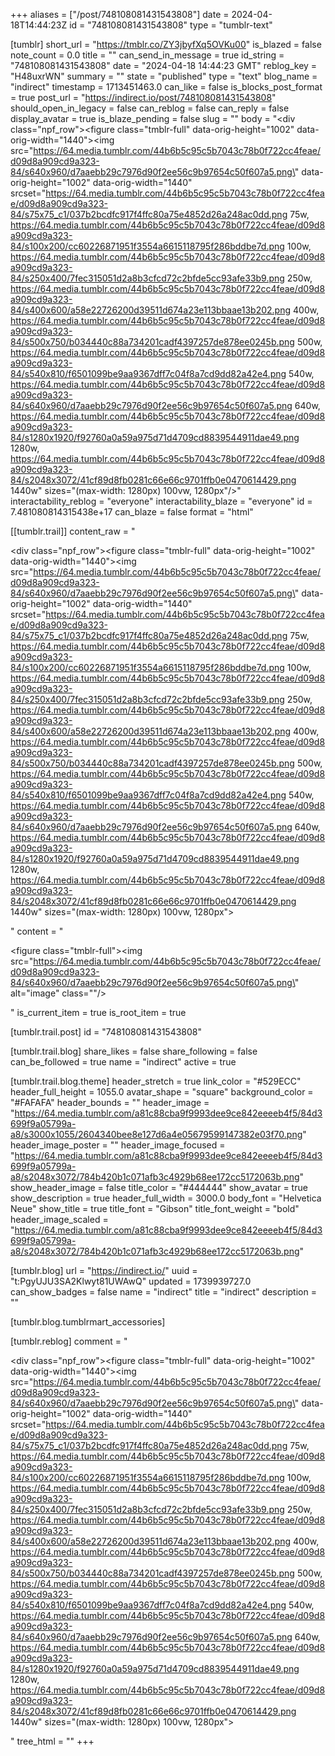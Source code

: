 +++
aliases = ["/post/748108081431543808"]
date = 2024-04-18T14:44:23Z
id = "748108081431543808"
type = "tumblr-text"

[tumblr]
short_url = "https://tmblr.co/ZY3jbyfXq5OVKu00"
is_blazed = false
note_count = 0.0
title = ""
can_send_in_message = true
id_string = "748108081431543808"
date = "2024-04-18 14:44:23 GMT"
reblog_key = "H48uxrWN"
summary = ""
state = "published"
type = "text"
blog_name = "indirect"
timestamp = 1713451463.0
can_like = false
is_blocks_post_format = true
post_url = "https://indirect.io/post/748108081431543808"
should_open_in_legacy = false
can_reblog = false
can_reply = false
display_avatar = true
is_blaze_pending = false
slug = ""
body = "<div class=\"npf_row\"><figure class=\"tmblr-full\" data-orig-height=\"1002\" data-orig-width=\"1440\"><img src=\"https://64.media.tumblr.com/44b6b5c95c5b7043c78b0f722cc4feae/d09d8a909cd9a323-84/s640x960/d7aaebb29c7976d90f2ee56c9b97654c50f607a5.png\" data-orig-height=\"1002\" data-orig-width=\"1440\" srcset=\"https://64.media.tumblr.com/44b6b5c95c5b7043c78b0f722cc4feae/d09d8a909cd9a323-84/s75x75_c1/037b2bcdfc917f4ffc80a75e4852d26a248ac0dd.png 75w, https://64.media.tumblr.com/44b6b5c95c5b7043c78b0f722cc4feae/d09d8a909cd9a323-84/s100x200/cc60226871951f3554a6615118795f286bddbe7d.png 100w, https://64.media.tumblr.com/44b6b5c95c5b7043c78b0f722cc4feae/d09d8a909cd9a323-84/s250x400/7fec315051d2a8b3cfcd72c2bfde5cc93afe33b9.png 250w, https://64.media.tumblr.com/44b6b5c95c5b7043c78b0f722cc4feae/d09d8a909cd9a323-84/s400x600/a58e22726200d39511d674a23e113bbaae13b202.png 400w, https://64.media.tumblr.com/44b6b5c95c5b7043c78b0f722cc4feae/d09d8a909cd9a323-84/s500x750/b034440c88a734201cadf4397257de878ee0245b.png 500w, https://64.media.tumblr.com/44b6b5c95c5b7043c78b0f722cc4feae/d09d8a909cd9a323-84/s540x810/f6501099be9aa9367dff7c04f8a7cd9dd82a42e4.png 540w, https://64.media.tumblr.com/44b6b5c95c5b7043c78b0f722cc4feae/d09d8a909cd9a323-84/s640x960/d7aaebb29c7976d90f2ee56c9b97654c50f607a5.png 640w, https://64.media.tumblr.com/44b6b5c95c5b7043c78b0f722cc4feae/d09d8a909cd9a323-84/s1280x1920/f92760a0a59a975d71d4709cd8839544911dae49.png 1280w, https://64.media.tumblr.com/44b6b5c95c5b7043c78b0f722cc4feae/d09d8a909cd9a323-84/s2048x3072/41cf89d8fb0281c66e66c9701ffb0e0470614429.png 1440w\" sizes=\"(max-width: 1280px) 100vw, 1280px\"/></figure></div>"
interactability_reblog = "everyone"
interactability_blaze = "everyone"
id = 7.481080814315438e+17
can_blaze = false
format = "html"

[[tumblr.trail]]
content_raw = "<p><div class=\"npf_row\"><figure class=\"tmblr-full\" data-orig-height=\"1002\" data-orig-width=\"1440\"><img src=\"https://64.media.tumblr.com/44b6b5c95c5b7043c78b0f722cc4feae/d09d8a909cd9a323-84/s640x960/d7aaebb29c7976d90f2ee56c9b97654c50f607a5.png\" data-orig-height=\"1002\" data-orig-width=\"1440\" srcset=\"https://64.media.tumblr.com/44b6b5c95c5b7043c78b0f722cc4feae/d09d8a909cd9a323-84/s75x75_c1/037b2bcdfc917f4ffc80a75e4852d26a248ac0dd.png 75w, https://64.media.tumblr.com/44b6b5c95c5b7043c78b0f722cc4feae/d09d8a909cd9a323-84/s100x200/cc60226871951f3554a6615118795f286bddbe7d.png 100w, https://64.media.tumblr.com/44b6b5c95c5b7043c78b0f722cc4feae/d09d8a909cd9a323-84/s250x400/7fec315051d2a8b3cfcd72c2bfde5cc93afe33b9.png 250w, https://64.media.tumblr.com/44b6b5c95c5b7043c78b0f722cc4feae/d09d8a909cd9a323-84/s400x600/a58e22726200d39511d674a23e113bbaae13b202.png 400w, https://64.media.tumblr.com/44b6b5c95c5b7043c78b0f722cc4feae/d09d8a909cd9a323-84/s500x750/b034440c88a734201cadf4397257de878ee0245b.png 500w, https://64.media.tumblr.com/44b6b5c95c5b7043c78b0f722cc4feae/d09d8a909cd9a323-84/s540x810/f6501099be9aa9367dff7c04f8a7cd9dd82a42e4.png 540w, https://64.media.tumblr.com/44b6b5c95c5b7043c78b0f722cc4feae/d09d8a909cd9a323-84/s640x960/d7aaebb29c7976d90f2ee56c9b97654c50f607a5.png 640w, https://64.media.tumblr.com/44b6b5c95c5b7043c78b0f722cc4feae/d09d8a909cd9a323-84/s1280x1920/f92760a0a59a975d71d4709cd8839544911dae49.png 1280w, https://64.media.tumblr.com/44b6b5c95c5b7043c78b0f722cc4feae/d09d8a909cd9a323-84/s2048x3072/41cf89d8fb0281c66e66c9701ffb0e0470614429.png 1440w\" sizes=\"(max-width: 1280px) 100vw, 1280px\"></figure></div></p>"
content = "<p><figure class=\"tmblr-full\"><img src=\"https://64.media.tumblr.com/44b6b5c95c5b7043c78b0f722cc4feae/d09d8a909cd9a323-84/s640x960/d7aaebb29c7976d90f2ee56c9b97654c50f607a5.png\" alt=\"image\" class=\"\"/></figure></p>"
is_current_item = true
is_root_item = true

[tumblr.trail.post]
id = "748108081431543808"

[tumblr.trail.blog]
share_likes = false
share_following = false
can_be_followed = true
name = "indirect"
active = true

[tumblr.trail.blog.theme]
header_stretch = true
link_color = "#529ECC"
header_full_height = 1055.0
avatar_shape = "square"
background_color = "#FAFAFA"
header_bounds = ""
header_image = "https://64.media.tumblr.com/a81c88cba9f9993dee9ce842eeeeb4f5/84d3699f9a05799a-a8/s3000x1055/2604340bee8e127d6a4e05679599147382e03f70.png"
header_image_poster = ""
header_image_focused = "https://64.media.tumblr.com/a81c88cba9f9993dee9ce842eeeeb4f5/84d3699f9a05799a-a8/s2048x3072/784b420b1c071afb3c4929b68ee172cc5172063b.png"
show_header_image = false
title_color = "#444444"
show_avatar = true
show_description = true
header_full_width = 3000.0
body_font = "Helvetica Neue"
show_title = true
title_font = "Gibson"
title_font_weight = "bold"
header_image_scaled = "https://64.media.tumblr.com/a81c88cba9f9993dee9ce842eeeeb4f5/84d3699f9a05799a-a8/s2048x3072/784b420b1c071afb3c4929b68ee172cc5172063b.png"

[tumblr.blog]
url = "https://indirect.io/"
uuid = "t:PgyUJU3SA2Klwyt81UWAwQ"
updated = 1739939727.0
can_show_badges = false
name = "indirect"
title = "indirect"
description = ""

[tumblr.blog.tumblrmart_accessories]

[tumblr.reblog]
comment = "<p><div class=\"npf_row\"><figure class=\"tmblr-full\" data-orig-height=\"1002\" data-orig-width=\"1440\"><img src=\"https://64.media.tumblr.com/44b6b5c95c5b7043c78b0f722cc4feae/d09d8a909cd9a323-84/s640x960/d7aaebb29c7976d90f2ee56c9b97654c50f607a5.png\" data-orig-height=\"1002\" data-orig-width=\"1440\" srcset=\"https://64.media.tumblr.com/44b6b5c95c5b7043c78b0f722cc4feae/d09d8a909cd9a323-84/s75x75_c1/037b2bcdfc917f4ffc80a75e4852d26a248ac0dd.png 75w, https://64.media.tumblr.com/44b6b5c95c5b7043c78b0f722cc4feae/d09d8a909cd9a323-84/s100x200/cc60226871951f3554a6615118795f286bddbe7d.png 100w, https://64.media.tumblr.com/44b6b5c95c5b7043c78b0f722cc4feae/d09d8a909cd9a323-84/s250x400/7fec315051d2a8b3cfcd72c2bfde5cc93afe33b9.png 250w, https://64.media.tumblr.com/44b6b5c95c5b7043c78b0f722cc4feae/d09d8a909cd9a323-84/s400x600/a58e22726200d39511d674a23e113bbaae13b202.png 400w, https://64.media.tumblr.com/44b6b5c95c5b7043c78b0f722cc4feae/d09d8a909cd9a323-84/s500x750/b034440c88a734201cadf4397257de878ee0245b.png 500w, https://64.media.tumblr.com/44b6b5c95c5b7043c78b0f722cc4feae/d09d8a909cd9a323-84/s540x810/f6501099be9aa9367dff7c04f8a7cd9dd82a42e4.png 540w, https://64.media.tumblr.com/44b6b5c95c5b7043c78b0f722cc4feae/d09d8a909cd9a323-84/s640x960/d7aaebb29c7976d90f2ee56c9b97654c50f607a5.png 640w, https://64.media.tumblr.com/44b6b5c95c5b7043c78b0f722cc4feae/d09d8a909cd9a323-84/s1280x1920/f92760a0a59a975d71d4709cd8839544911dae49.png 1280w, https://64.media.tumblr.com/44b6b5c95c5b7043c78b0f722cc4feae/d09d8a909cd9a323-84/s2048x3072/41cf89d8fb0281c66e66c9701ffb0e0470614429.png 1440w\" sizes=\"(max-width: 1280px) 100vw, 1280px\"></figure></div></p>"
tree_html = ""
+++
